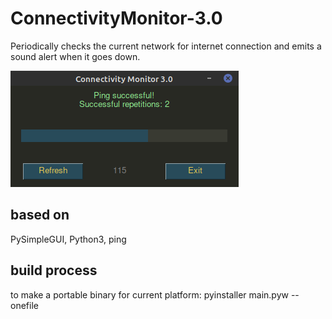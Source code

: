 # ConnectivityMonitor-3.0

Periodically checks the current network for internet connection and emits a sound alert when it goes down. 

![screenshot](https://github.com/louckazdenekjr/ConnectivityMonitor-3.0/blob/master/screenshot.png)

## based on

PySimpleGUI, Python3, ping

## build process

to make a portable binary for current platform: pyinstaller main.pyw --onefile
